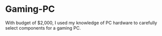 # Gaming-PC
With budget of $2,000, I used my knowledge of PC hardware to carefully select components for a gaming PC. 
